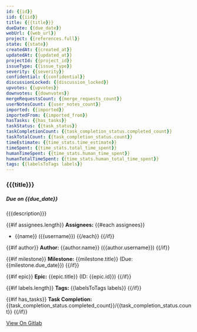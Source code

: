 ```yaml
---
id: {{id}}
iid: {{iid}}
title: {{{title}}}
dueDate: {{due_date}}
webUrl: {{web_url}}
project: {{references.full}}
state: {{state}}
createdAt: {{created_at}}
updatedAt: {{updated_at}}
projectId: {{project_id}}
issueType: {{issue_type}}
severity: {{severity}}
confidential: {{confidential}}
discussionLocked: {{discussion_locked}}
upvotes: {{upvotes}}
downvotes: {{downvotes}}
mergeRequestsCount: {{merge_requests_count}}
userNotesCount: {{user_notes_count}}
imported: {{imported}}
importedFrom: {{imported_from}}
hasTasks: {{has_tasks}}
taskStatus: {{task_status}}
taskCompletionCount: {{task_completion_status.completed_count}}
taskTotalCount: {{task_completion_status.count}}
timeEstimate: {{time_stats.time_estimate}}
timeSpent: {{time_stats.total_time_spent}}
humanTimeSpent: {{time_stats.human_time_spent}}
humanTotalTimeSpent: {{time_stats.human_total_time_spent}}
tags: {{labelsToTags labels}}
---
```


### {{{title}}}
##### Due on {{due_date}}

{{{description}}}

{{#if assignees.length}}
**Assignees:**
{{#each assignees}}
- {{name}} ({{username}})
{{/each}}
{{/if}}

{{#if author}}
**Author:** {{author.name}} ({{author.username}})
{{/if}}

{{#if milestone}}
**Milestone:** {{milestone.title}} (Due: {{milestone.due_date}})
{{/if}}

{{#if epic}}
**Epic:** {{epic.title}} (ID: {{epic.id}})
{{/if}}

{{#if labels.length}}
**Tags:** {{labelsToTags labels}}
{{/if}}

{{#if has_tasks}}
**Task Completion:** {{task_completion_status.completed_count}}/{{task_completion_status.count}}
{{/if}}

[View On Gitlab]({{web_url}})
